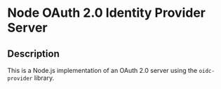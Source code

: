 # Node OAuth 2.0 Identity Provider Server

## Description

This is a Node.js implementation of an OAuth 2.0 server using the `oidc-provider` library.
